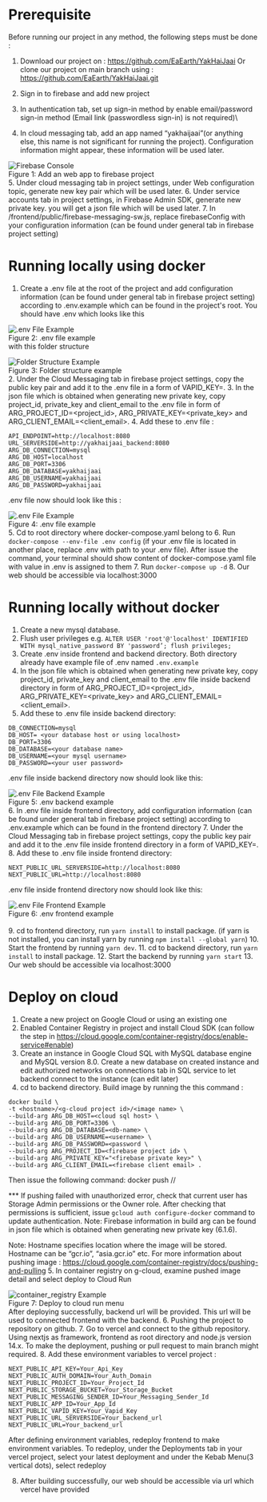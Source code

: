 # Prerequisite
Before running our project in any method, the following steps must be done :

1. Download our project on : https://github.com/EaEarth/YakHaiJaai
   Or clone our project on main branch using :
   https://github.com/EaEarth/YakHaiJaai.git

2. Sign in to firebase and add new project

3. In authentication tab, set up sign-in method by enable email/password sign-in method (Email link (passwordless sign-in) is not required)\

4. In cloud messaging tab, add an app named “yakhaijaai”(or anything else, this name is not significant for running the project). Configuration information might appear, these information will be used later.

![Firebase Console](./docs/README_Asset/cloud_messaging_highlight.jpg)
\
Figure 1: Add an web app to firebase project
\
5. Under cloud messaging tab in project settings, under Web configuration topic, generate new key pair which will be used later.
6. Under service accounts tab in project settings, in Firebase Admin SDK, generate new private key. you will get a json file which will be used later.
7. In /frontend/public/firebase-messaging-sw.js, replace firebaseConfig with your configuration information (can be found under general tab in firebase project setting)

# Running locally using docker

1. Create a .env file at the root of the project and add configuration information (can be found under general tab in firebase project setting) according to .env.example which can be found in the project's root. You should have .env which looks like this

![.env File Example](./docs/README_Asset/env_example_1.jpg)
\
Figure 2: .env file example
\
with this folder structure

![Folder Structure Example](./docs/README_Asset/folder_structure_1.jpg)
\
Figure 3: Folder structure example
\
2. Under the Cloud Messaging tab in firebase project settings, copy the public key pair and add it to the .env file in a form of VAPID_KEY=<Key pair>.
3. In the json file which is obtained when generating new private key, copy project_id, private_key and client_email to the .env file in form of ARG_PROJECT_ID=<project_id>, ARG_PRIVATE_KEY=<private_key> and ARG_CLIENT_EMAIL=<client_email>.
4. Add these to .env file :

```
API_ENDPOINT=http://localhost:8080
URL_SERVERSIDE=http://yakhaijaai_backend:8080
ARG_DB_CONNECTION=mysql
ARG_DB_HOST=localhost
ARG_DB_PORT=3306
ARG_DB_DATABASE=yakhaijaai
ARG_DB_USERNAME=yakhaijaai
ARG_DB_PASSWORD=yakhaijaai
```

.env file now should look like this :

![.env File Example](./docs/README_Asset/env_example_2.jpg)
\
Figure 4: .env file example
\
5. Cd to root directory where docker-compose.yaml belong to
6. Run `docker-compose --env-file .env config` (if your .env file is located in another place, replace .env with path to your .env file). After issue the command, your terminal should show content of docker-compose.yaml file with value in .env is assigned to them
7. Run `docker-compose up -d`
8. Our web should be accessible via localhost:3000

# Running locally without docker

1. Create a new mysql database.
2. Flush user privileges e.g.
   `ALTER USER 'root'@'localhost' IDENTIFIED WITH mysql_native_password BY 'password’; flush privileges;`
3. Create .env inside frontend and backend directory. Both directory already have example file of .env named `.env.example`
4. In the json file which is obtained when generating new private key, copy project_id, private_key and client_email to the .env file inside backend directory in form of ARG_PROJECT_ID=<project_id>, ARG_PRIVATE_KEY=<private_key> and ARG_CLIENT_EMAIL=<client_email>.
5. Add these to .env file inside backend directory:

```
DB_CONNECTION=mysql
DB_HOST= <your database host or using localhost>
DB_PORT=3306
DB_DATABASE=<your database name>
DB_USERNAME=<your mysql username>
DB_PASSWORD=<your user password>
```

.env file inside backend directory now should look like this:

![.env File Backend Example](./docs/README_Asset/env_example_3_backend.jpg)
\
Figure 5: .env backend example
\
6. In .env file inside frontend directory, add configuration information (can be found under general tab in firebase project setting) according to .env.example which can be found in the frontend directory
7. Under the Cloud Messaging tab in firebase project settings, copy the public key pair and add it to the .env file inside frontend directory in a form of VAPID_KEY=<Key pair>.
8. Add these to .env file inside frontend directory:

```
NEXT_PUBLIC_URL_SERVERSIDE=http://localhost:8080
NEXT_PUBLIC_URL=http://localhost:8080
```

.env file inside frontend directory now should look like this:

![.env File Frontend Example](./docs/README_Asset/env_example_3_frontend.jpg)
\
Figure 6: .env frontend example\
\
9. cd to frontend directory, run `yarn install` to install package. (if yarn is not installed, you can install yarn by running `npm install --global yarn`) 10. Start the frontend by running `yarn dev`. 11. cd to backend directory, run `yarn install` to install package. 12. Start the backend by running `yarn start` 13. Our web should be accessible via localhost:3000

# Deploy on cloud

1. Create a new project on Google Cloud or using an existing one
2. Enabled Container Registry in project and install Cloud SDK (can follow the step in https://cloud.google.com/container-registry/docs/enable-service#enable)
3. Create an instance in Google Cloud SQL with MySQL database engine and MySQL version 8.0. Create a new database on created instance and edit authorized networks on connections tab in SQL service to let backend connect to the instance (can edit later)
4. cd to backend directory. Build image by running the this command :

```
docker build \
-t <hostname>/<g-cloud project id>/<image name> \
--build-arg ARG_DB_HOST=<cloud sql host> \
--build-arg ARG_DB_PORT=3306 \
--build-arg ARG_DB_DATABASE=<db-name> \
--build-arg ARG_DB_USERNAME=<username> \
--build-arg ARG_DB_PASSWORD=<password \
--build-arg ARG_PROJECT_ID=<firebase project id> \
--build-arg ARG_PRIVATE_KEY="<firebase private key>" \
--build-arg ARG_CLIENT_EMAIL=<firebase client email> .
```

Then issue the following command: docker push <hostname>/<g-cloud project id>/<image name>

\*\*\* If pushing failed with unauthorized error, check that current user has Storage Admin permissions or the Owner role. After checking that permissions is sufficient, issue `gcloud auth configure-docker` command to update authentication.
Note: Firebase information in build arg can be found in json file which is obtained when generating new private key (6.1.6).

Note: Hostname specifies location where the image will be stored. Hostname can be “gcr.io”, “asia.gcr.io” etc.
For more information about pushing image :
https://cloud.google.com/container-registry/docs/pushing-and-pulling 5. In container registry on g-cloud, examine pushed image detail and select deploy to Cloud Run

![container_registry Example](./docs/README_Asset/container_registry.jpg)
\
Figure 7: Deploy to cloud run menu
\
After deploying successfully, backend url will be provided. This url will be used to connected frontend with the backend. 6. Pushing the project to repository on github. 7. Go to vercel and connect to the github repository. Using nextjs as framework, frontend as root directory and node.js version 14.x. To make the deployment, pushing or pull request to main branch might required. 8. Add these environment variables to vercel project :

```
NEXT_PUBLIC_API_KEY=Your_Api_Key
NEXT_PUBLIC_AUTH_DOMAIN=Your_Auth_Domain
NEXT_PUBLIC_PROJECT_ID=Your_Project_Id
NEXT_PUBLIC_STORAGE_BUCKET=Your_Storage_Bucket
NEXT_PUBLIC_MESSAGING_SENDER_ID=Your_Messaging_Sender_Id
NEXT_PUBLIC_APP_ID=Your_App_Id
NEXT_PUBLIC_VAPID_KEY=Your_Vapid_Key
NEXT_PUBLIC_URL_SERVERSIDE=Your_backend_url
NEXT_PUBLIC_URL=Your_backend_url
```

After defining environment variables, redeploy frontend to make environment variables. To redeploy, under the Deployments tab in your vercel project, select your latest deployment and under the Kebab Menu(3 vertical dots), select redeploy

8. After building successfully, our web should be accessible via url which vercel have provided
